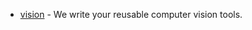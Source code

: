 - [vision](https://github.com/roboflow/supervision) - We write your reusable computer vision tools.
